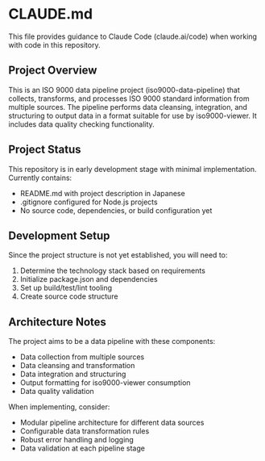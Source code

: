 # CLAUDE.md

This file provides guidance to Claude Code (claude.ai/code) when working with code in this repository.

## Project Overview

This is an ISO 9000 data pipeline project (iso9000-data-pipeline) that collects, transforms, and processes ISO 9000 standard information from multiple sources. The pipeline performs data cleansing, integration, and structuring to output data in a format suitable for use by iso9000-viewer. It includes data quality checking functionality.

## Project Status

This repository is in early development stage with minimal implementation. Currently contains:
- README.md with project description in Japanese
- .gitignore configured for Node.js projects
- No source code, dependencies, or build configuration yet

## Development Setup

Since the project structure is not yet established, you will need to:
1. Determine the technology stack based on requirements
2. Initialize package.json and dependencies
3. Set up build/test/lint tooling
4. Create source code structure

## Architecture Notes

The project aims to be a data pipeline with these components:
- Data collection from multiple sources
- Data cleansing and transformation
- Data integration and structuring  
- Output formatting for iso9000-viewer consumption
- Data quality validation

When implementing, consider:
- Modular pipeline architecture for different data sources
- Configurable data transformation rules
- Robust error handling and logging
- Data validation at each pipeline stage